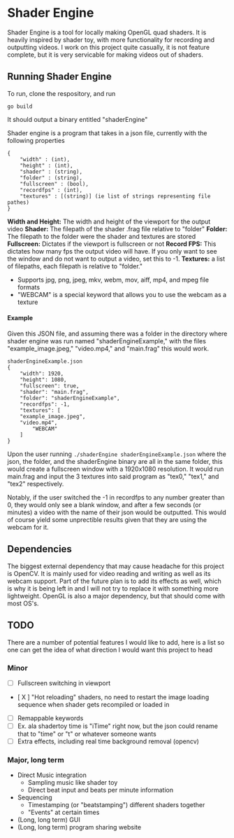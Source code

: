 # Shader Engine


Shader Engine is a tool for locally making OpenGL quad shaders. 
It is heavily inspired by shader toy, with more functionality for recording and outputting videos.
I work on this project quite casually, it is not feature complete, but it is very servicable for making videos out of shaders.


## Running Shader Engine

To run, clone the respository, and run 
```
go build
```

It should output a binary entitled "shaderEngine"



Shader engine is a program that takes in a json file, currently with the following properties
```
{
    "width" : (int),
    "height" : (int),
    "shader" : (string),
    "folder" : (string),
    "fullscreen" : (bool),
    "recordfps" : (int),
    "textures" : [(string)] (ie list of strings representing file pathes)
}
```

**Width and Height:** The width and height of the viewport for the output video
**Shader:** The filepath of the shader .frag file relative to "folder"
**Folder:** The filepath to the folder were the shader and textures are stored
**Fullscreen:** Dictates if the viewport is fullscreen or not
**Record FPS:** This dictates how many fps the output video will have. If you only want to see the window and do not want to output a video, set this to -1.
**Textures:** a list of filepaths, each filepath is relative to "folder."  
- Supports jpg, png, jpeg, mkv, webm, mov, aiff, mp4, and mpeg file formats
- "WEBCAM" is a special keyword that allows you to use the webcam as a texture


#### Example
Given this JSON file, and assuming there was a folder in the directory where shader engine was run named "shaderEngineExample," with the files "example_image.jpeg," "video.mp4," and "main.frag" this would work. 
```
shaderEngineExample.json
{
    "width": 1920,
    "height": 1080,
    "fullscreen": true,
    "shader": "main.frag",
    "folder": "shaderEngineExample",
    "recordfps": -1,
    "textures": [
	"example_image.jpeg",
	"video.mp4",
        "WEBCAM"
    ]
}
```

Upon the user running ```./shaderEngine shaderEngineExample.json``` where the json, the folder, and the shaderEngine binary are all in the same folder, this would create a fullscreen window with a 1920x1080 resolution. It would run main.frag and input the 3 textures into said program as "tex0," "tex1," and "tex2" respectively. 

Notably, if the user switched the -1 in recordfps to any number greater than 0, they would only see a blank window, and after a few seconds (or minutes) a video with the name of their json would be outputted. This would of course yield some unprectible results given that they are using the webcam for it.

## Dependencies

The biggest external dependency that may cause headache for this project is OpenCV. It is mainly used for video reading and writing as well as its webcam support.
Part of the future plan is to add its effects as well, which is why it is being left in and I will not try to replace it with something more lightweight.
OpenGL is also a major dependency, but that should come with most OS's. 

## TODO

There are a number of potential features I would like to add, here is a list so one can get the idea of what direction I would want this project to head

### Minor
- [ ] Fullscreen switching in viewport
- [ X ] "Hot reloading" shaders, no need to restart the image loading sequence when shader gets recompiled or loaded in
- [ ] Remappable keywords
- [ ] Ex. ala shadertoy time is "iTime" right now, but the json could rename that to "time" or "t" or whatever someone wants
- [ ] Extra effects, including real time background removal (opencv)

### Major, long term
- Direct Music integration
	- Sampling music like shader toy
	- Direct beat input and beats per minute information
- Sequencing
	- Timestamping (or "beatstamping") different shaders together
	- "Events" at certain times
- (Long, long term) GUI
- (Long, long term) program sharing website
